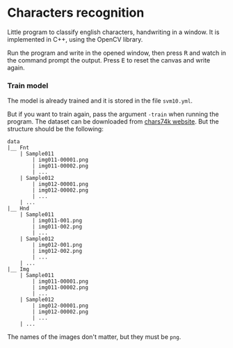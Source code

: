 # Characters recognition

Little program to classify english characters, handwriting in a window. It is implemented in C++, using the OpenCV library.

Run the program and write in the opened window, then press <kbd>R</kbd> and watch in the command prompt the output. Press <kbd>E</kbd> to reset the canvas and write again.


### Train model

The model is already trained and it is stored in the file `svm10.yml`. 

But if you want to train again, pass the argument `-train` when running the program.
The dataset can be downloaded from [chars74k website](http://www.ee.surrey.ac.uk/CVSSP/demos/chars74k/).
But the structure should be the following:

```
data
|__ Fnt
    | Sample011
        | img011-00001.png
        | img011-00002.png
        | ...
    | Sample012
        | img012-00001.png
        | img012-00002.png
        | ...
    | ...
|__ Hnd
    | Sample011
        | img011-001.png
        | img011-002.png
        | ...
    | Sample012
        | img012-001.png
        | img012-002.png
        | ...
    | ...
|__ Img
    | Sample011
        | img011-00001.png
        | img011-00002.png
        | ...
    | Sample012
        | img012-00001.png
        | img012-00002.png
        | ...
    | ...
```

The names of the images don't matter, but they must be `png`.
